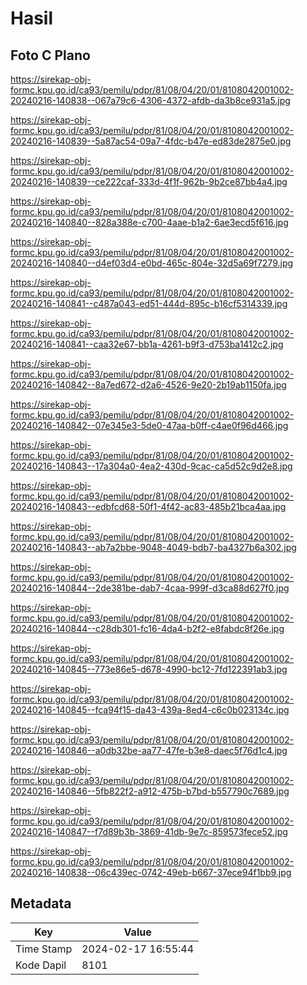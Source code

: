 # Hasil

## Foto C Plano

https://sirekap-obj-formc.kpu.go.id/ca93/pemilu/pdpr/81/08/04/20/01/8108042001002-20240216-140838--067a79c6-4306-4372-afdb-da3b8ce931a5.jpg

https://sirekap-obj-formc.kpu.go.id/ca93/pemilu/pdpr/81/08/04/20/01/8108042001002-20240216-140839--5a87ac54-09a7-4fdc-b47e-ed83de2875e0.jpg

https://sirekap-obj-formc.kpu.go.id/ca93/pemilu/pdpr/81/08/04/20/01/8108042001002-20240216-140839--ce222caf-333d-4f1f-962b-9b2ce87bb4a4.jpg

https://sirekap-obj-formc.kpu.go.id/ca93/pemilu/pdpr/81/08/04/20/01/8108042001002-20240216-140840--828a388e-c700-4aae-b1a2-6ae3ecd5f616.jpg

https://sirekap-obj-formc.kpu.go.id/ca93/pemilu/pdpr/81/08/04/20/01/8108042001002-20240216-140840--d4ef03d4-e0bd-465c-804e-32d5a69f7279.jpg

https://sirekap-obj-formc.kpu.go.id/ca93/pemilu/pdpr/81/08/04/20/01/8108042001002-20240216-140841--c487a043-ed51-444d-895c-b16cf5314339.jpg

https://sirekap-obj-formc.kpu.go.id/ca93/pemilu/pdpr/81/08/04/20/01/8108042001002-20240216-140841--caa32e67-bb1a-4261-b9f3-d753ba1412c2.jpg

https://sirekap-obj-formc.kpu.go.id/ca93/pemilu/pdpr/81/08/04/20/01/8108042001002-20240216-140842--8a7ed672-d2a6-4526-9e20-2b19ab1150fa.jpg

https://sirekap-obj-formc.kpu.go.id/ca93/pemilu/pdpr/81/08/04/20/01/8108042001002-20240216-140842--07e345e3-5de0-47aa-b0ff-c4ae0f96d466.jpg

https://sirekap-obj-formc.kpu.go.id/ca93/pemilu/pdpr/81/08/04/20/01/8108042001002-20240216-140843--17a304a0-4ea2-430d-9cac-ca5d52c9d2e8.jpg

https://sirekap-obj-formc.kpu.go.id/ca93/pemilu/pdpr/81/08/04/20/01/8108042001002-20240216-140843--edbfcd68-50f1-4f42-ac83-485b21bca4aa.jpg

https://sirekap-obj-formc.kpu.go.id/ca93/pemilu/pdpr/81/08/04/20/01/8108042001002-20240216-140843--ab7a2bbe-9048-4049-bdb7-ba4327b6a302.jpg

https://sirekap-obj-formc.kpu.go.id/ca93/pemilu/pdpr/81/08/04/20/01/8108042001002-20240216-140844--2de381be-dab7-4caa-999f-d3ca88d627f0.jpg

https://sirekap-obj-formc.kpu.go.id/ca93/pemilu/pdpr/81/08/04/20/01/8108042001002-20240216-140844--c28db301-fc16-4da4-b2f2-e8fabdc8f26e.jpg

https://sirekap-obj-formc.kpu.go.id/ca93/pemilu/pdpr/81/08/04/20/01/8108042001002-20240216-140845--773e86e5-d678-4990-bc12-7fd122391ab3.jpg

https://sirekap-obj-formc.kpu.go.id/ca93/pemilu/pdpr/81/08/04/20/01/8108042001002-20240216-140845--fca94f15-da43-439a-8ed4-c6c0b023134c.jpg

https://sirekap-obj-formc.kpu.go.id/ca93/pemilu/pdpr/81/08/04/20/01/8108042001002-20240216-140846--a0db32be-aa77-47fe-b3e8-daec5f76d1c4.jpg

https://sirekap-obj-formc.kpu.go.id/ca93/pemilu/pdpr/81/08/04/20/01/8108042001002-20240216-140846--5fb822f2-a912-475b-b7bd-b557790c7689.jpg

https://sirekap-obj-formc.kpu.go.id/ca93/pemilu/pdpr/81/08/04/20/01/8108042001002-20240216-140847--f7d89b3b-3869-41db-9e7c-859573fece52.jpg

https://sirekap-obj-formc.kpu.go.id/ca93/pemilu/pdpr/81/08/04/20/01/8108042001002-20240216-140838--06c439ec-0742-49eb-b667-37ece94f1bb9.jpg


## Metadata

| Key        | Value               |
| ---------- | ------------------- |
| Time Stamp | 2024-02-17 16:55:44 |
| Kode Dapil | 8101                |



